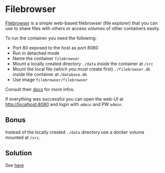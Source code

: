 # Filebrowser

[Filebrowser](https://filebroser.org) is a simple web-based filebrowser (file explorer) that you can use to share files with others or access volumes of other containers easily.

To run the container you need the following:

- Port 80 exposed to the host as port 8080
- Run in detached mode
- Name the container `filebrowser`
- Mount a locally created directory `./data` inside the container at `/src`
- Mount the local file (which you must create first) `./filebrowser.db` inside the container at `/database.db`
- Use image `filebrowser/filebrowser`

Consult their [docs](https://filebrowser.org/installation#docker) for more infos.

If everything was successful you can open the web-UI at [http://localhost:8080](http://localhost:8080) and login with `admin` and PW `admin`.

## Bonus

Instead of the locally created `./data` directory use a docker volume mounted at `/src`.

## Solution

See [here](./solution.md)
